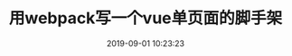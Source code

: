 ---
title: 用webpack写一个vue单页面的脚手架
date: 2019-09-01 10:23:23
tags: [WebPack]
categories: [WebPack]
description: 用webpack写一个vue单页面的脚手架，后面还会有多页面、ssr配置。
---